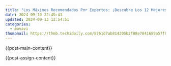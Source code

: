 ```yaml
---
title: "Los Máximos Recomendados Por Expertos: ¡Descubre Los 12 Mejores Grabadores De Pantalla 4K Perfecto Para Cualquier Teléfono O Computadora!"
date: 2024-09-10 22:40:43
updated: 2024-09-13 12:54:51
categories:
  - movavi
thumbnail: https://thmb.techidaily.com/8761d7ab814205b2f88e7841689a57f834d49b25e2e76dad4d19bc3d0f2882d9.jpg
---
```


{{post-main-content}}

<ins class="adsbygoogle"
     style="display:block"
     data-ad-format="autorelaxed"
     data-ad-client="ca-pub-7571918770474297"
     data-ad-slot="1223367746"></ins>

{{post-assign-content}}

<ins class="adsbygoogle"
     style="display:block"
     data-ad-client="ca-pub-7571918770474297"
     data-ad-slot="8358498916"
     data-ad-format="auto"
     data-full-width-responsive="true"></ins>
